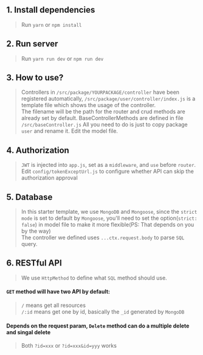 ## 1. Install dependencies

> Run `yarn` or `npm install`

## 2. Run server

> Run `yarn run dev` or `npm run dev`

## 3. How to use?

> Controllers in `/src/package/YOURPACKAGE/controller` have been registered automatically, `/src/package/user/controller/index.js` is a template file which shows the usage of the controller.  
> The filename will be the path for the router and crud methods are already set by default.
> BaseControllerMethods are defined in file `/src/baseController.js`
> All you need to do is just to copy package `user` and rename it. Edit the model file.

## 4. Authorization

> `JWT` is injected into `app.js`, set as a `middleware`, and `use` before `router`.  
> Edit `config/tokenExceptUrl.js` to configure whether API can skip the authorization approval

## 5. Database

> In this starter template, we use `MongoDB` and `Mongoose`, since the `strict mode` is set to default by `Mongoose`, you'll need to set the option(`strict: false`) in model file to make it more flexible(PS: That depends on you by the way)  
> The controller we defined uses `...ctx.request.body` to parse `SQL` query.

## 6. RESTful API

> We use `HttpMethod` to define what `SQL` method should use.

#### `GET` method will have two API by default:

> `/` means get all resources  
> `/:id` means get one by id, basically the `_id` generated by `MongoDB`

#### Depends on the request param, `Delete` method can do a multiple delete and singal delete

> Both `?id=xxx` or `?id=xxx&id=yyy` works
